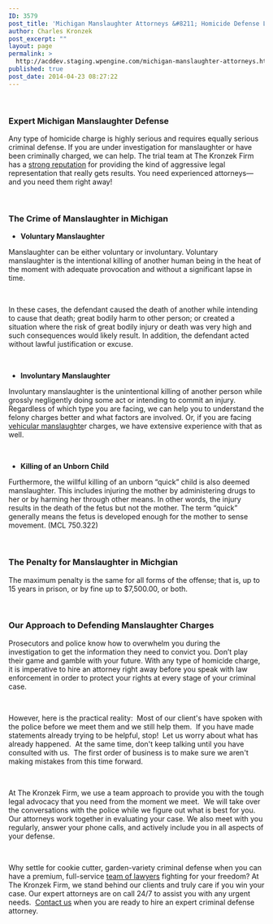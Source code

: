 ```yaml
---
ID: 3579
post_title: 'Michigan Manslaughter Attorneys &#8211; Homicide Defense Lawyers'
author: Charles Kronzek
post_excerpt: ""
layout: page
permalink: >
  http://acddev.staging.wpengine.com/michigan-manslaughter-attorneys.html
published: true
post_date: 2014-04-23 08:27:22
---
```

&nbsp;
<h3>Expert Michigan Manslaughter Defense</h3>
Any type of homicide charge is highly serious and requires equally serious criminal defense. If you are under investigation for manslaughter or have been criminally charged, we can help. The trial team at The Kronzek Firm has a <a href="http://acddev.staging.wpengine.com/proven-results.html">strong reputation</a> for providing the kind of aggressive legal representation that really gets results. You need experienced attorneys—and you need them right away!

&nbsp;
<h3>The Crime of Manslaughter in Michigan</h3>
<ul>
 	<li><strong>Voluntary Manslaughter</strong></li>
</ul>
Manslaughter can be either voluntary or involuntary. Voluntary manslaughter is the intentional killing of another human being in the heat of the moment with adequate provocation and without a significant lapse in time.

&nbsp;

In these cases, the defendant caused the death of another while intending to cause that death; great bodily harm to other person; or created a situation where the risk of great bodily injury or death was very high and such consequences would likely result. In addition, the defendant acted without lawful justification or excuse.

&nbsp;
<ul>
 	<li><strong>Involuntary Manslaughter</strong></li>
</ul>
Involuntary manslaughter is the unintentional killing of another person while grossly negligently doing some act or intending to commit an injury. Regardless of which type you are facing, we can help you to understand the felony charges better and what factors are involved. Or, if you are facing <a title="Vehicular Manslaughter Attorneys" href="http://acddev.staging.wpengine.com/michigan-vehicular-manslaughter-attorneys.html">vehicular manslaughte</a>r charges, we have extensive experience with that as well.

&nbsp;
<ul>
 	<li><strong>Killing of an Unborn Child</strong></li>
</ul>
Furthermore, the willful killing of an unborn “quick” child is also deemed manslaughter. This includes injuring the mother by administering drugs to her or by harming her through other means. In other words, the injury results in the death of the fetus but not the mother. The term “quick” generally means the fetus is developed enough for the mother to sense movement. (MCL 750.322)

&nbsp;
<h3>The Penalty for Manslaughter in Michgian</h3>
The maximum penalty is the same for all forms of the offense; that is, up to 15 years in prison, or by fine up to $7,500.00, or both.

&nbsp;
<h3>Our Approach to Defending Manslaughter Charges</h3>
Prosecutors and police know how to overwhelm you during the investigation to get the information they need to convict you. Don’t play their game and gamble with your future. With any type of homicide charge, it is imperative to hire an attorney right away before you speak with law enforcement in order to protect your rights at every stage of your criminal case.

&nbsp;

However, here is the practical reality:  Most of our client's have spoken with the police before we meet them and we still help them.  If you have made statements already trying to be helpful, stop!  Let us worry about what has already happened.  At the same time, don't keep talking until you have consulted with us.  The first order of business is to make sure we aren't making mistakes from this time forward.

&nbsp;

At The Kronzek Firm, we use a team approach to provide you with the tough legal advocacy that you need from the moment we meet.  We will take over the conversations with the police while we figure out what is best for you. Our attorneys work together in evaluating your case. We also meet with you regularly, answer your phone calls, and actively include you in all aspects of your defense.

&nbsp;

Why settle for cookie cutter, garden-variety criminal defense when you can have a premium, full-service <a href="http://acddev.staging.wpengine.com/trial-attorneys.html">team of lawyers</a> fighting for your freedom? At The Kronzek Firm, we stand behind our clients and truly care if you win your case. Our expert attorneys are on call 24/7 to assist you with any urgent needs.  <a title="Contact Form" href="http://acddev.staging.wpengine.com/contact-us.html">Contact us</a> when you are ready to hire an expert criminal defense attorney.

&nbsp;